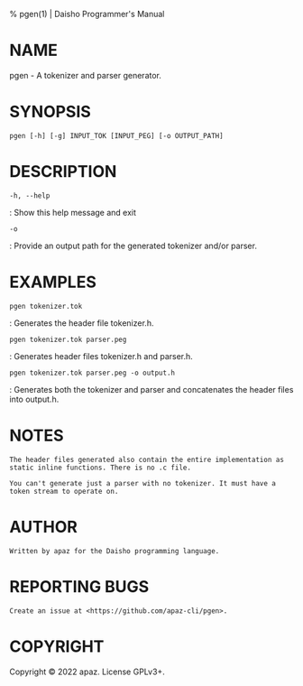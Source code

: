 % pgen(1) | Daisho Programmer's Manual

# NAME

pgen - A tokenizer and parser generator.

# SYNOPSIS

`pgen [-h] [-g] INPUT_TOK [INPUT_PEG] [-o OUTPUT_PATH]`

# DESCRIPTION

`-h, --help`

:   Show this help message and exit

`-o`

:   Provide an output path for the generated tokenizer and/or parser.

# EXAMPLES

`pgen tokenizer.tok`

:   Generates the header file tokenizer.h.

`pgen tokenizer.tok parser.peg`

:   Generates header files tokenizer.h and parser.h.

`pgen tokenizer.tok parser.peg -o output.h`

:   Generates both the tokenizer and parser and concatenates the header files into output.h.

# NOTES

`The header files generated also contain the entire implementation as static inline functions. There is no .c file.`

`You can't generate just a parser with no tokenizer. It must have a token stream to operate on.`

# AUTHOR

`Written by apaz for the Daisho programming language.`

# REPORTING BUGS

`Create an issue at <https://github.com/apaz-cli/pgen>.`

# COPYRIGHT

Copyright © 2022 apaz. License GPLv3+.
